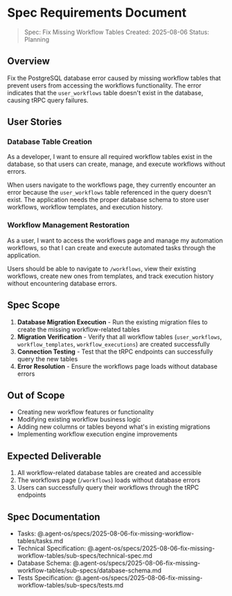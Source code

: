 # Spec Requirements Document

> Spec: Fix Missing Workflow Tables
> Created: 2025-08-06
> Status: Planning

## Overview

Fix the PostgreSQL database error caused by missing workflow tables that prevent users from accessing the workflows functionality. The error indicates that the `user_workflows` table doesn't exist in the database, causing tRPC query failures.

## User Stories

### Database Table Creation

As a developer, I want to ensure all required workflow tables exist in the database, so that users can create, manage, and execute workflows without errors.

When users navigate to the workflows page, they currently encounter an error because the `user_workflows` table referenced in the query doesn't exist. The application needs the proper database schema to store user workflows, workflow templates, and execution history.

### Workflow Management Restoration

As a user, I want to access the workflows page and manage my automation workflows, so that I can create and execute automated tasks through the application.

Users should be able to navigate to `/workflows`, view their existing workflows, create new ones from templates, and track execution history without encountering database errors.

## Spec Scope

1. **Database Migration Execution** - Run the existing migration files to create the missing workflow-related tables
2. **Migration Verification** - Verify that all workflow tables (`user_workflows`, `workflow_templates`, `workflow_executions`) are created successfully
3. **Connection Testing** - Test that the tRPC endpoints can successfully query the new tables
4. **Error Resolution** - Ensure the workflows page loads without database errors

## Out of Scope

- Creating new workflow features or functionality
- Modifying existing workflow business logic
- Adding new columns or tables beyond what's in existing migrations
- Implementing workflow execution engine improvements

## Expected Deliverable

1. All workflow-related database tables are created and accessible
2. The workflows page (`/workflows`) loads without database errors
3. Users can successfully query their workflows through the tRPC endpoints

## Spec Documentation

- Tasks: @.agent-os/specs/2025-08-06-fix-missing-workflow-tables/tasks.md
- Technical Specification: @.agent-os/specs/2025-08-06-fix-missing-workflow-tables/sub-specs/technical-spec.md
- Database Schema: @.agent-os/specs/2025-08-06-fix-missing-workflow-tables/sub-specs/database-schema.md
- Tests Specification: @.agent-os/specs/2025-08-06-fix-missing-workflow-tables/sub-specs/tests.md